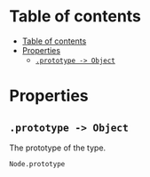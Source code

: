 
# Table of contents

- [Table of contents](#table-of-contents)
- [Properties](#properties)
  - [`.prototype -> Object`](#prototype---object)

# Properties

## `.prototype -> Object`

The prototype of the type.

```lxm
Node.prototype
```
